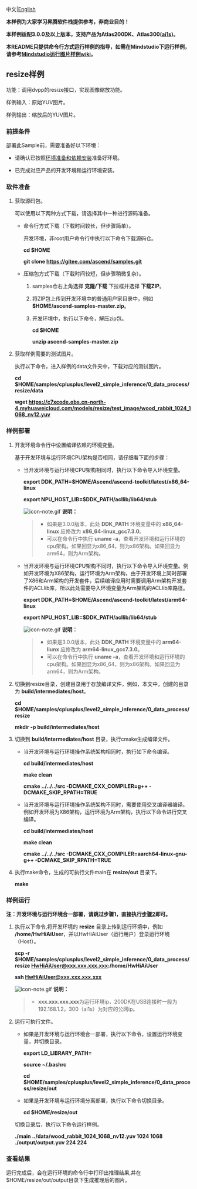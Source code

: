 中文|[English](README.md)

**本样例为大家学习昇腾软件栈提供参考，非商业目的！**

**本样例适配3.0.0及以上版本，支持产品为Atlas200DK、Atlas300([ai1s](https://support.huaweicloud.com/productdesc-ecs/ecs_01_0047.html#ecs_01_0047__section78423209366))。**

**本README只提供命令行方式运行样例的指导，如需在Mindstudio下运行样例，请参考[Mindstudio运行图片样例wiki](https://gitee.com/ascend/samples/wikis/Mindstudio%E8%BF%90%E8%A1%8C%E5%9B%BE%E7%89%87%E6%A0%B7%E4%BE%8B?sort_id=3164874)。**

## resize样例


功能：调用dvpp的resize接口，实现图像缩放功能。

样例输入：原始YUV图片。

样例输出：缩放后的YUV图片。


### 前提条件

部署此Sample前，需要准备好以下环境：

- 请确认已按照[环境准备和依赖安装](https://gitee.com/ascend/samples/tree/master/cplusplus/environment)准备好环境。

- 已完成对应产品的开发环境和运行环境安装。

### 软件准备

1. 获取源码包。

   可以使用以下两种方式下载，请选择其中一种进行源码准备。

    - 命令行方式下载（下载时间较长，但步骤简单）。

        开发环境，非root用户命令行中执行以下命令下载源码仓。

       **cd $HOME**

       **git clone https://gitee.com/ascend/samples.git**

    - 压缩包方式下载（下载时间较短，但步骤稍微复杂）。

        1. samples仓右上角选择 **克隆/下载** 下拉框并选择 **下载ZIP**。

        2. 将ZIP包上传到开发环境中的普通用户家目录中，例如 **$HOME/ascend-samples-master.zip**。

        3. 开发环境中，执行以下命令，解压zip包。

            **cd $HOME**

            **unzip ascend-samples-master.zip**

2. 获取样例需要的测试图片。

    执行以下命令，进入样例的data文件夹中，下载对应的测试图片。

    **cd $HOME/samples/cplusplus/level2_simple_inference/0_data_process/resize/data**

    **wget https://c7xcode.obs.cn-north-4.myhuaweicloud.com/models/resize/test_image/wood_rabbit_1024_1068_nv12.yuv**

    

### 样例部署
 
1. 开发环境命令行中设置编译依赖的环境变量。

   基于开发环境与运行环境CPU架构是否相同，请仔细看下面的步骤：

   - 当开发环境与运行环境CPU架构相同时，执行以下命令导入环境变量。

     **export DDK_PATH=$HOME/Ascend/ascend-toolkit/latest/x86_64-linux**

     **export NPU_HOST_LIB=$DDK_PATH/acllib/lib64/stub**

     ![](https://images.gitee.com/uploads/images/2020/1106/160652_6146f6a4_5395865.gif "icon-note.gif") **说明：**  
        > - 如果是3.0.0版本，此处 **DDK_PATH** 环境变量中的 **x86_64-linux** 应修改为 **x86_64-linux_gcc7.3.0**。
        > - 可以在命令行中执行 **uname -a**，查看开发环境和运行环境的cpu架构。如果回显为x86_64，则为x86架构。如果回显为arm64，则为Arm架构。

   - 当开发环境与运行环境CPU架构不同时，执行以下命令导入环境变量。例如开发环境为X86架构，运行环境为Arm架构，由于开发环境上同时部署了X86和Arm架构的开发套件，后续编译应用时需要调用Arm架构开发套件的ACLlib库，所以此处需要导入环境变量为Arm架构的ACLlib库路径。

     **export DDK_PATH=$HOME/Ascend/ascend-toolkit/latest/arm64-linux**

     **export NPU_HOST_LIB=$DDK_PATH/acllib/lib64/stub**

     ![](https://images.gitee.com/uploads/images/2020/1106/160652_6146f6a4_5395865.gif "icon-note.gif") **说明：**  
        > - 如果是3.0.0版本，此处 **DDK_PATH** 环境变量中的 **arm64-liunx** 应修改为 **arm64-linux_gcc7.3.0**。
        > - 可以在命令行中执行 **uname -a**，查看开发环境和运行环境的cpu架构。如果回显为x86_64，则为x86架构。如果回显为arm64，则为Arm架构。

2. 切换到resize目录，创建目录用于存放编译文件，例如，本文中，创建的目录为 **build/intermediates/host**。

    **cd $HOME/samples/cplusplus/level2_simple_inference/0_data_process/resize**

    **mkdir -p build/intermediates/host**

3. 切换到 **build/intermediates/host** 目录，执行cmake生成编译文件。

    - 当开发环境与运行环境操作系统架构相同时，执行如下命令编译。
      
      **cd build/intermediates/host**   

      **make clean**

      **cmake \.\./\.\./\.\./src -DCMAKE_CXX_COMPILER=g++ -DCMAKE_SKIP_RPATH=TRUE**

    - 当开发环境与运行环境操作系统架构不同时，需要使用交叉编译器编译。例如开发环境为X86架构，运行环境为Arm架构，执行以下命令进行交叉编译。

      **cd build/intermediates/host**

      **make clean**
    
      **cmake \.\./\.\./\.\./src -DCMAKE_CXX_COMPILER=aarch64-linux-gnu-g++ -DCMAKE_SKIP_RPATH=TRUE**

4. 执行make命令，生成的可执行文件main在 **resize/out** 目录下。

    **make**

### 样例运行

**注：开发环境与运行环境合一部署，请跳过步骤1，直接执行[步骤2](#step_2)即可。**   

1. 执行以下命令,将开发环境的 **resize** 目录上传到运行环境中，例如 **/home/HwHiAiUser**，并以HwHiAiUser（运行用户）登录运行环境（Host）。

    **scp -r $HOME/samples/cplusplus/level2_simple_inference/0_data_process/resize HwHiAiUser@xxx.xxx.xxx.xxx:/home/HwHiAiUser**

    **ssh HwHiAiUser@xxx.xxx.xxx.xxx**    

    ![](https://images.gitee.com/uploads/images/2020/1106/160652_6146f6a4_5395865.gif "icon-note.gif") **说明：**  
    > - **xxx.xxx.xxx.xxx**为运行环境ip，200DK在USB连接时一般为192.168.1.2，300（ai1s）为对应的公网ip。

2. <a name="step_2"></a>运行可执行文件。

    - 如果是开发环境与运行环境合一部署，执行以下命令，设置运行环境变量，并切换目录。

      **export LD_LIBRARY_PATH=**

      **source ~/.bashrc**
        
      **cd $HOME/samples/cplusplus/level2_simple_inference/0_data_process/resize/out**

    - 如果是开发环境与运行环境分离部署，执行以下命令切换目录。
    
      **cd $HOME/resize/out**

    切换目录后，执行以下命令运行样例。

    **./main ../data/wood_rabbit_1024_1068_nv12.yuv 1024 1068 ./output/output.yuv 224 224**

### 查看结果

运行完成后，会在运行环境的命令行中打印出推理结果,并在$HOME/resize/out/output目录下生成推理后的图片。